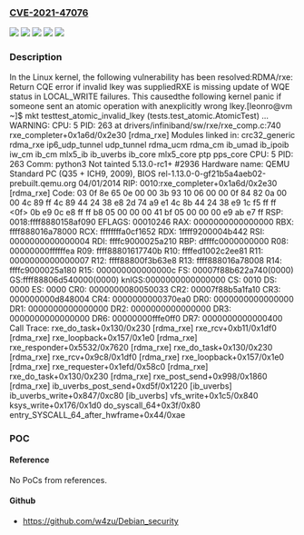 ### [CVE-2021-47076](https://cve.mitre.org/cgi-bin/cvename.cgi?name=CVE-2021-47076)
![](https://img.shields.io/static/v1?label=Product&message=Linux&color=blue)
![](https://img.shields.io/static/v1?label=Version&message=&color=brightgreen)
![](https://img.shields.io/static/v1?label=Version&message=4.8%20&color=brightgreen)
![](https://img.shields.io/static/v1?label=Version&message=8700e3e7c4857d28ebaa824509934556da0b3e76%20&color=brightgreen)
![](https://img.shields.io/static/v1?label=Vulnerability&message=n%2Fa&color=blue)

### Description

In the Linux kernel, the following vulnerability has been resolved:RDMA/rxe: Return CQE error if invalid lkey was suppliedRXE is missing update of WQE status in LOCAL_WRITE failures.  This causedthe following kernel panic if someone sent an atomic operation with anexplicitly wrong lkey.[leonro@vm ~]$ mkt testtest_atomic_invalid_lkey (tests.test_atomic.AtomicTest) ... WARNING: CPU: 5 PID: 263 at drivers/infiniband/sw/rxe/rxe_comp.c:740 rxe_completer+0x1a6d/0x2e30 [rdma_rxe] Modules linked in: crc32_generic rdma_rxe ip6_udp_tunnel udp_tunnel rdma_ucm rdma_cm ib_umad ib_ipoib iw_cm ib_cm mlx5_ib ib_uverbs ib_core mlx5_core ptp pps_core CPU: 5 PID: 263 Comm: python3 Not tainted 5.13.0-rc1+ #2936 Hardware name: QEMU Standard PC (Q35 + ICH9, 2009), BIOS rel-1.13.0-0-gf21b5a4aeb02-prebuilt.qemu.org 04/01/2014 RIP: 0010:rxe_completer+0x1a6d/0x2e30 [rdma_rxe] Code: 03 0f 8e 65 0e 00 00 3b 93 10 06 00 00 0f 84 82 0a 00 00 4c 89 ff 4c 89 44 24 38 e8 2d 74 a9 e1 4c 8b 44 24 38 e9 1c f5 ff ff <0f> 0b e9 0c e8 ff ff b8 05 00 00 00 41 bf 05 00 00 00 e9 ab e7 ff RSP: 0018:ffff8880158af090 EFLAGS: 00010246 RAX: 0000000000000000 RBX: ffff888016a78000 RCX: ffffffffa0cf1652 RDX: 1ffff9200004b442 RSI: 0000000000000004 RDI: ffffc9000025a210 RBP: dffffc0000000000 R08: 00000000ffffffea R09: ffff88801617740b R10: ffffed1002c2ee81 R11: 0000000000000007 R12: ffff88800f3b63e8 R13: ffff888016a78008 R14: ffffc9000025a180 R15: 000000000000000c FS:  00007f88b622a740(0000) GS:ffff88806d540000(0000) knlGS:0000000000000000 CS:  0010 DS: 0000 ES: 0000 CR0: 0000000080050033 CR2: 00007f88b5a1fa10 CR3: 000000000d848004 CR4: 0000000000370ea0 DR0: 0000000000000000 DR1: 0000000000000000 DR2: 0000000000000000 DR3: 0000000000000000 DR6: 00000000fffe0ff0 DR7: 0000000000000400 Call Trace:  rxe_do_task+0x130/0x230 [rdma_rxe]  rxe_rcv+0xb11/0x1df0 [rdma_rxe]  rxe_loopback+0x157/0x1e0 [rdma_rxe]  rxe_responder+0x5532/0x7620 [rdma_rxe]  rxe_do_task+0x130/0x230 [rdma_rxe]  rxe_rcv+0x9c8/0x1df0 [rdma_rxe]  rxe_loopback+0x157/0x1e0 [rdma_rxe]  rxe_requester+0x1efd/0x58c0 [rdma_rxe]  rxe_do_task+0x130/0x230 [rdma_rxe]  rxe_post_send+0x998/0x1860 [rdma_rxe]  ib_uverbs_post_send+0xd5f/0x1220 [ib_uverbs]  ib_uverbs_write+0x847/0xc80 [ib_uverbs]  vfs_write+0x1c5/0x840  ksys_write+0x176/0x1d0  do_syscall_64+0x3f/0x80  entry_SYSCALL_64_after_hwframe+0x44/0xae

### POC

#### Reference
No PoCs from references.

#### Github
- https://github.com/w4zu/Debian_security

